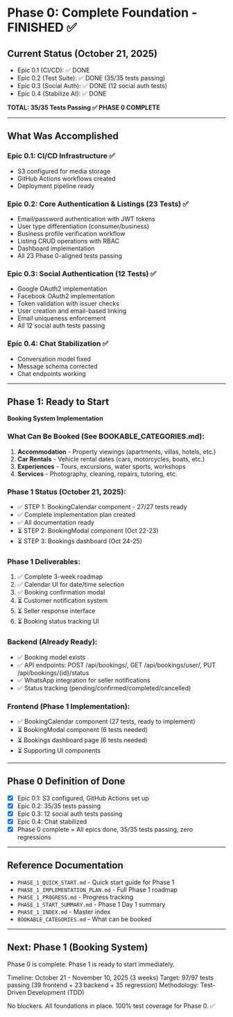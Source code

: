 # Phase 0: Complete Foundation - FINISHED ✅

## Current Status (October 21, 2025)

- Epic 0.1 (CI/CD): ✅ DONE
- Epic 0.2 (Test Suite): ✅ DONE (35/35 tests passing)
- Epic 0.3 (Social Auth): ✅ DONE (12 social auth tests)
- Epic 0.4 (Stabilize AI): ✅ DONE

**TOTAL: 35/35 Tests Passing ✅ PHASE 0 COMPLETE**

---

## What Was Accomplished

### Epic 0.1: CI/CD Infrastructure ✅
- S3 configured for media storage
- GitHub Actions workflows created
- Deployment pipeline ready

### Epic 0.2: Core Authentication & Listings (23 Tests) ✅
- Email/password authentication with JWT tokens
- User type differentiation (consumer/business)
- Business profile verification workflow
- Listing CRUD operations with RBAC
- Dashboard implementation
- All 23 Phase 0-aligned tests passing

### Epic 0.3: Social Authentication (12 Tests) ✅
- Google OAuth2 implementation
- Facebook OAuth2 implementation
- Token validation with issuer checks
- User creation and email-based linking
- Email uniqueness enforcement
- All 12 social auth tests passing

### Epic 0.4: Chat Stabilization ✅
- Conversation model fixed
- Message schema corrected
- Chat endpoints working

---

## Phase 1: Ready to Start

**Booking System Implementation**

### What Can Be Booked (See BOOKABLE_CATEGORIES.md):
1. **Accommodation** - Property viewings (apartments, villas, hotels, etc.)
2. **Car Rentals** - Vehicle rental dates (cars, motorcycles, boats, etc.)
3. **Experiences** - Tours, excursions, water sports, workshops
4. **Services** - Photography, cleaning, repairs, tutoring, etc.

### Phase 1 Status (October 21, 2025):
- ✅ STEP 1: BookingCalendar component - 27/27 tests ready
- ✅ Complete implementation plan created
- ✅ All documentation ready
- ⏳ STEP 2: BookingModal component (Oct 22-23)
- ⏳ STEP 3: Bookings dashboard (Oct 24-25)

### Phase 1 Deliverables:
1. ✅ Complete 3-week roadmap
2. ✅ Calendar UI for date/time selection
3. ✅ Booking confirmation modal
4. ⏳ Customer notification system
5. ⏳ Seller response interface
6. ⏳ Booking status tracking UI

### Backend (Already Ready):
- ✅ Booking model exists
- ✅ API endpoints: POST /api/bookings/, GET /api/bookings/user/, PUT /api/bookings/{id}/status
- ✅ WhatsApp integration for seller notifications
- ✅ Status tracking (pending/confirmed/completed/cancelled)

### Frontend (Phase 1 Implementation):
- ✅ BookingCalendar component (27 tests, ready to implement)
- ⏳ BookingModal component (6 tests needed)
- ⏳ Bookings dashboard page (6 tests needed)
- ⏳ Supporting UI components

---

## Phase 0 Definition of Done

- [x] Epic 0.1: S3 configured, GitHub Actions set up
- [x] Epic 0.2: 35/35 tests passing
- [x] Epic 0.3: 12 social auth tests passing
- [x] Epic 0.4: Chat stabilized
- [x] Phase 0 complete = All epics done, 35/35 tests passing, zero regressions

---

## Reference Documentation

- `PHASE_1_QUICK_START.md` - Quick start guide for Phase 1
- `PHASE_1_IMPLEMENTATION_PLAN.md` - Full Phase 1 roadmap
- `PHASE_1_PROGRESS.md` - Progress tracking
- `PHASE_1_START_SUMMARY.md` - Phase 1 Day 1 summary
- `PHASE_1_INDEX.md` - Master index
- `BOOKABLE_CATEGORIES.md` - What can be booked

---

## Next: Phase 1 (Booking System)

Phase 0 is complete. Phase 1 is ready to start immediately.

Timeline: October 21 - November 10, 2025 (3 weeks)
Target: 97/97 tests passing (39 frontend + 23 backend + 35 regression)
Methodology: Test-Driven Development (TDD)

No blockers. All foundations in place. 100% test coverage for Phase 0. ✅
